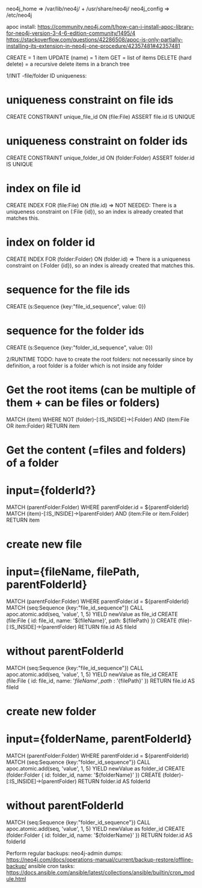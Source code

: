 neo4j_home => /var/lib/neo4j/ + /usr/share/neo4j/
neo4j_config => /etc/neo4j

apoc install:
https://community.neo4j.com/t/how-can-i-install-apoc-library-for-neo4j-version-3-4-6-edition-community/1495/4
https://stackoverflow.com/questions/42286508/apoc-is-only-partially-installing-its-extension-in-neo4j-one-procedure/42357481#42357481

CREATE = 1 item
UPDATE (name) = 1 item
GET = list of items
DELETE (hard delete) = a recursive delete items in a branch tree 

1/INIT
-file/folder ID uniqueness:

# uniqueness constraint on file ids
CREATE CONSTRAINT unique_file_id
ON (file:File)
ASSERT file.id IS UNIQUE

# uniqueness constraint on folder ids
CREATE CONSTRAINT unique_folder_id
ON (folder:Folder)
ASSERT folder.id IS UNIQUE

# index on file id 
CREATE INDEX FOR (file:File) ON (file.id)
=> NOT NEEDED: There is a uniqueness constraint on (:File {id}), so an index is already created that matches this.

# index on folder id
CREATE INDEX FOR (folder:Folder) ON (folder.id)
=> There is a uniqueness constraint on (:Folder {id}), so an index is already created that matches this.

# sequence for the file ids 
CREATE (s:Sequence {key:"file_id_sequence", value: 0})

# sequence for the folder ids 
CREATE (s:Sequence {key:"folder_id_sequence", value: 0})


2/RUNTIME
TODO: have to create the root folders: not necessarily since by definition, a root folder is a folder which is not inside any folder

# Get the root items (can be multiple of them + can be files or folders)
MATCH (item)
WHERE NOT (folder)-[:IS_INSIDE]->(:Folder) AND (item:File OR item:Folder)
RETURN item

# Get the content (=files and folders) of a folder
# input={folderId?}
MATCH (parentFolder:Folder)
WHERE parentFolder.id = ${parentFolderId}
MATCH (item)-[:IS_INSIDE]->(parentFolder) AND (item:File or item.Folder)
RETURN item

# create new file
# input={fileName, filePath, parentFolderId}
MATCH (parentFolder:Folder)
WHERE parentFolder.id = ${parentFolderId}
MATCH (seq:Sequence {key:"file_id_sequence"})
CALL apoc.atomic.add(seq, 'value', 1, 5)
YIELD newValue as file_id
CREATE (file:File { id: file_id, name: '${fileName}', path: ${filePath} })
CREATE (file)-[:IS_INSIDE]->(parentFolder)
RETURN file.id AS fileId

# without parentFolderId
MATCH (seq:Sequence {key:"file_id_sequence"})
CALL apoc.atomic.add(seq, 'value', 1, 5)
YIELD newValue as file_id
CREATE (file:File { id: file_id, name: '${fileName}', path: '${filePath}' })
RETURN file.id AS fileId


# create new folder
# input={folderName, parentFolderId}
MATCH (parentFolder:Folder)
WHERE parentFolder.id = ${parentFolderId}
MATCH (seq:Sequence {key:"folder_id_sequence"})
CALL apoc.atomic.add(seq, 'value', 1, 5)
YIELD newValue as folder_id
CREATE (folder:Folder { id: folder_id, name: '${folderName}' })
CREATE (folder)-[:IS_INSIDE]->(parentFolder)
RETURN folder.id AS folderId

# without parentFolderId
MATCH (seq:Sequence {key:"folder_id_sequence"})
CALL apoc.atomic.add(seq, 'value', 1, 5)
YIELD newValue as folder_id
CREATE (folder:Folder { id: folder_id, name: '${folderName}' })
RETURN folder.id AS folderId


Perform regular backups:
neo4j-admin dumps: https://neo4j.com/docs/operations-manual/current/backup-restore/offline-backup/
ansible cron tasks: https://docs.ansible.com/ansible/latest/collections/ansible/builtin/cron_module.html
